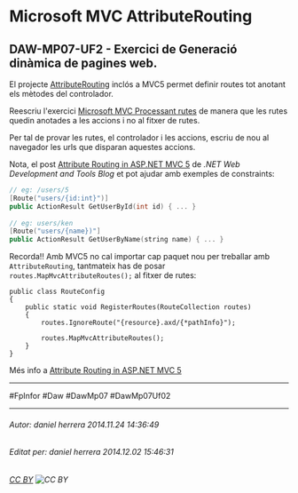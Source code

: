 # Microsoft MVC AttributeRouting
## DAW-MP07-UF2 - Exercici de Generació dinàmica de pagines web.
El projecte [AttributeRouting](http://attributerouting.net/) inclós a MVC5 permet definir routes tot anotant els mètodes del controlador.

Reescriu l'exercici [Microsoft MVC Processant rutes](/DAW/DAW-MP07/DAW-MP07-UF2/microsoft-mvc-processant-rutes/readme.md) de manera que les rutes quedin anotades a les accions i no al fitxer de rutes.

Per tal de provar les rutes, el controlador i les accions, escriu de nou al navegador les urls que disparan aquestes accions.

Nota, el post [Attribute Routing in ASP.NET MVC 5](http://blogs.msdn.com/b/webdev/archive/2013/10/17/attribute-routing-in-asp-net-mvc-5.aspx) de *.NET Web Development and Tools Blog* et pot ajudar amb exemples de constraints:

```c++
// eg: /users/5
[Route("users/{id:int}")]
public ActionResult GetUserById(int id) { ... }
 
// eg: users/ken
[Route("users/{name})"]
public ActionResult GetUserByName(string name) { ... }
```

Recorda!! Amb MVC5 no cal importar cap paquet nou per treballar amb `AttributeRouting`, tantmateix has de posar `routes.MapMvcAttributeRoutes();` al fitxer de rutes:

    public class RouteConfig
    {
        public static void RegisterRoutes(RouteCollection routes)
        {
            routes.IgnoreRoute("{resource}.axd/{*pathInfo}");
     
            routes.MapMvcAttributeRoutes();
        }
    }

Més info a [Attribute Routing in ASP.NET MVC 5](http://blogs.msdn.com/b/webdev/archive/2013/10/17/attribute-routing-in-asp-net-mvc-5.aspx)

---

#FpInfor #Daw #DawMp07 #DawMp07Uf02

---

###### Autor: daniel herrera 2014.11.24 14:36:49
###### Editat per: daniel herrera 2014.12.02 15:46:31
###### [CC BY](https://creativecommons.org/licenses/by/4.0/) ![CC BY](https://licensebuttons.net/l/by/3.0/80x15.png)
